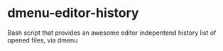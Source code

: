 # dmenu-editor-history
Bash script that provides an awesome editor indepentend history list of opened files, via dmenu
